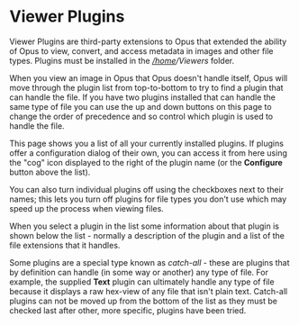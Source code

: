 # Viewer Plugins

Viewer Plugins are third-party extensions to Opus that extended the ability of Opus to view, convert, and access metadata in images and other file types. Plugins must be installed in the *[/home](/Manual/basic_concepts/the_lister/navigation/aliases.md)/Viewers* folder.

When you view an image in Opus that Opus doesn't handle itself, Opus will move through the plugin list from top-to-bottom to try to find a plugin that can handle the file. If you have two plugins installed that can handle the same type of file you can use the up and down buttons on this page to change the order of precedence and so control which plugin is used to handle the file.

This page shows you a list of all your currently installed plugins. If plugins offer a configuration dialog of their own, you can access it from here using the "cog" icon displayed to the right of the plugin name (or the **Configure** button above the list).

You can also turn individual plugins off using the checkboxes next to their names; this lets you turn off plugins for file types you don't use which may speed up the process when viewing files.

When you select a plugin in the list some information about that plugin is shown below the list - normally a description of the plugin and a list of the file extensions that it handles.

Some plugins are a special type known as *catch-all* - these are plugins that by definition can handle (in some way or another) any type of file. For example, the supplied **Text** plugin can ultimately handle any type of file because it displays a raw hex-view of any file that isn't plain text. Catch-all plugins can not be moved up from the bottom of the list as they must be checked last after other, more specific, plugins have been tried.
